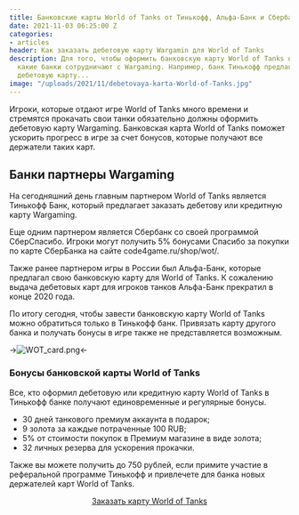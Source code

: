 ```yaml
---
title: Банковские карты World of Tanks от Тинькофф, Альфа-Банк и Сбербанк
date: 2021-11-03 06:25:00 Z
categories:
- articles
header: Как заказать дебетовую карту Wargamin для World of Tanks
description: Для того, чтобы оформить банковскую карту World of Tanks необходимо разобраться
  какие банки сотрудничают с Wargaming. Например, банк Тинькофф предлагает заказать
  дебетовую карту...
image: "/uploads/2021/11/debetovaya-karta-World-of-Tanks.jpg"
---
```


Игроки, которые отдают игре World of Tanks много времени и стремятся прокачать свои танки обязательно должны оформить дебетовую карту Wargaming. Банковская карта World of Tanks поможет ускорить прогресс в игре за счет бонусов, которые получают все держатели таких карт.

## Банки партнеры Wargaming

На сегодняшний день главным партнером World of Tanks является Тинькофф Банк, который предлагает заказать дебетову или кредитную карту Wargaming.

Еще одним партнером является Сбербанк со своей программой СберСпасибо. Игроки могут получить 5% бонусами Спасибо за покупки по карте СберБанка на сайте code4game.ru/shop/wot/.

Также ранее партнером игры в России был Альфа-Банк, которые предлагал свою банковскую карту для World of Tanks. К сожалению выдача дебетовых карт для игроков танков Альфа-Банк прекратил в конце 2020 года.

По итогу сегодня, чтобы завести банковскую карту World of Tanks можно обратиться только в Тинькофф банк. Привязать карту другого банка и получать бонусы в игре также не представляется возможным.

->![WOT_card.png](/uploads/2021/11/WOT_card.png)<-

### Бонусы банковской карты World of Tanks

Все, кто оформил дебетовую или кредитную карту World of Tanks в Тинькофф банке получают единовременные и регулярные бонусы.

* 30 дней танкового премиум аккаунта в подарок;
* 9 золота за каждые потраченные 100 RUB;
* 5% от стоимости покупок в Премиум магазине в виде золота;
* 32 личных резерва для ускорения прокачки.

Также вы можете получить до 750 рублей, если примите участие в реферальной программе Тинькофф и привлечете для банка новых держателей карт World of Tanks.

<p style="text-align: center;"><a href="https://card.wargaming.net/ordercard/wot" rel="nofollow" target="_blank" class="dl-mod" title="оформить банковскую карту Тинькофф">Заказать карту World of Tanks</a></p>